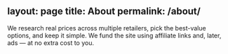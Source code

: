 layout: page
title: About
permalink: /about/
---

We research real prices across multiple retailers, pick the best-value options, and keep it simple. We fund the site using affiliate links and, later, ads — at no extra cost to you.
